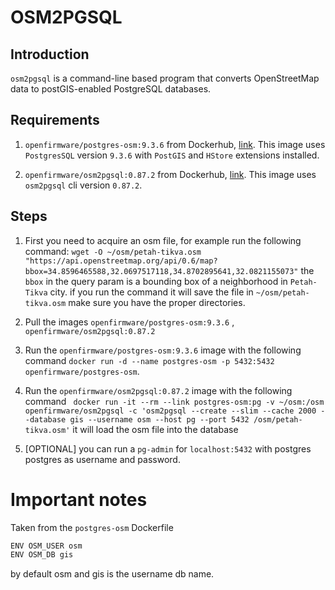 # OSM2PGSQL

## Introduction
`osm2pgsql` is a command-line based program that converts OpenStreetMap data to postGIS-enabled PostgreSQL databases.

## Requirements
1. `openfirmware/postgres-osm:9.3.6` from Dockerhub, [link](https://hub.docker.com/r/openfirmware/postgres-osm). This image uses `PostgresSQL` version `9.3.6` with `PostGIS` and `HStore` extensions installed.

2. `openfirmware/osm2pgsql:0.87.2` from Dockerhub, [link](https://hub.docker.com/r/openfirmware/osm2pgsql). This image uses `osm2pgsql` cli version `0.87.2`.

## Steps
1. First you need to acquire an osm file, for example run the following command: `wget -O ~/osm/petah-tikva.osm "https://api.openstreetmap.org/api/0.6/map?bbox=34.8596465588,32.0697517118,34.8702895641,32.0821155073"` the `bbox` in the query param is a bounding box of a neighborhood in `Petah-Tikva` city. if you run the command it will save the file in `~/osm/petah-tikva.osm` make sure you have the proper directories.

2. Pull the images `openfirmware/postgres-osm:9.3.6` , `openfirmware/osm2pgsql:0.87.2`

3. Run the `openfirmware/postgres-osm:9.3.6` image with the following command `docker run -d --name postgres-osm -p 5432:5432 openfirmware/postgres-osm`.

4. Run the  `openfirmware/osm2pgsql:0.87.2` image with the following command ` docker run -it --rm --link postgres-osm:pg -v ~/osm:/osm openfirmware/osm2pgsql -c 'osm2pgsql --create --slim --cache 2000 --database gis --username osm --host pg --port 5432 /osm/petah-tikva.osm'` it will load the osm file into the database

5. [OPTIONAL] you can run a `pg-admin` for `localhost:5432` with postgres postgres as username and password.

# Important notes
Taken from the `postgres-osm` Dockerfile 

```sh
ENV OSM_USER osm
ENV OSM_DB gis
```

by default osm and gis is the username db name.
